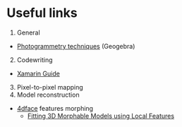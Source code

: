# Useful links

1. General
  * [Photogrammetry techniques](http://geogebra.org/m/jUv4tegu) (Geogebra)

2. Codewriting
  * [Xamarin Guide](https://developer.xamarin.com/guides/cross-platform/getting_started)
3. Pixel-to-pixel mapping
4. Model reconstruction
  * [4dface](https://github.com/patrikhuber/4dface) features morphing
    * [Fitting 3D Morphable Models using Local Features](http://arxiv.org/pdf/1503.02330v1.pdf)

